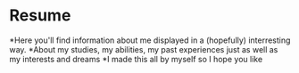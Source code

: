 # Resume
*Here you'll find information about me displayed in a (hopefully) interresting way.
*About my studies, my abilities, my past experiences just as well as my interests and dreams
*I made this all by myself so I hope you like
